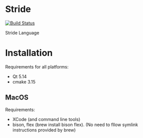 # Stride

[![Build Status](https://travis-ci.org/StrideLanguage/Stride.svg?branch=master)](https://travis-ci.org/StrideLanguage/Stride)

Stride Language

# Installation

Requirements for all platforms:
 * Qt 5.14
 * cmake 3.15

## MacOS

Requirements:
 * XCode (and command line tools)
 * bison, flex (brew install bison flex). (No need to fllow symlink instructions provided by brew)
